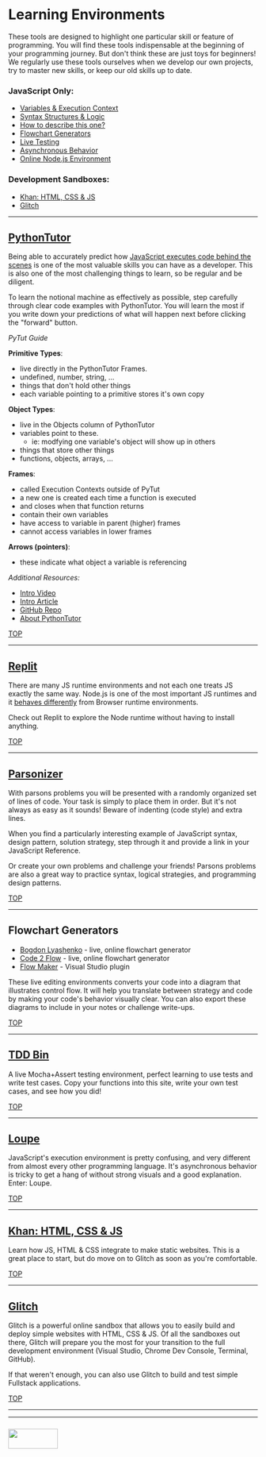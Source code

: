 # Learning Environments

These tools are designed to highlight one particular skill or feature of programming.  You will find these tools indispensable at the beginning of your programming journey. But don't think these are just toys for beginners!  We regularly use these tools ourselves when we develop our own projects, try to master new skills, or keep our old skills up to date.

### JavaScript Only:
* [Variables & Execution Context](#pythontutor)
* [Syntax Structures & Logic](#parsonizer)
* [How to describe this one?](#khan-javascript)
* [Flowchart Generators](#flowchart-generators)
* [Live Testing](#tdd-bin)
* [Asynchronous Behavior](#loupe)
* [Online Node.js Environment](#replit)

### Development Sandboxes:
* [Khan: HTML, CSS & JS](#khan-html-css-js)
* [Glitch](#glitch)

___

## [PythonTutor](http://www.pythontutor.com/javascript.html#)

Being able to accurately predict how [JavaScript executes code behind the scenes](https://github.com/elewa-academy/js-notional-machine) is one of the most valuable skills you can have as a developer.  This is also one of the most challenging things to learn, so be regular and be diligent. 

To learn the notional machine as effectively as possible, step carefully through clear code examples with PythonTutor.  You will learn the most if you write down your predictions of what will happen next before clicking the "forward" button.

_PyTut Guide_

__Primitive Types__:
* live directly in the PythonTutor Frames.
* undefined, number, string, ...
* things that don't hold other things
* each variable pointing to a primitive stores it's own copy

__Object Types__:
* live in the Objects column of PythonTutor
* variables point to these. 
  * ie: modfying one variable's object will show up in others
* things that store other things
* functions, objects, arrays, ...

__Frames__: 
* called Execution Contexts outside of PyTut
* a new one is created each time a function is executed
* and closes when that function returns
* contain their own variables
* have access to variable in parent (higher) frames
* cannot access variables in lower frames

__Arrows (pointers)__:
* these indicate what object a variable is referencing

_Additional Resources:_
* [Intro Video](https://www.youtube.com/watch?v=u0FbLpRDcxU)
* [Intro Article](http://pgbovine.net/python-tutor-live.htm)
* [GitHub Repo](https://github.com/pgbovine/OnlinePythonTutor)
* [About PythonTutor](https://www.youtube.com/watch?v=sVtXLdBRfyE)

[TOP](#learning-environments)

___

## [Replit](https://repl.it)

There are many JS runtime environments and not each one treats JS exactly the same way. Node.js is one of the most important JS runtimes and it [behaves differently](http://voidcanvas.com/node-vs-browsers/) from Browser runtime environments.

Check out Replit to explore the Node runtime without having to install anything.



[TOP](#learning-environments)


___

## [Parsonizer](https://elewa-academy.github.io/parsons/)

With parsons problems you will be presented with a randomly organized set of lines of code.  Your task is simply to place them in order.  But it's not always as easy as it sounds!  Beware of indenting (code style) and extra lines.

When you find a particularly interesting example of JavaScript syntax, design pattern, solution strategy, step through it and provide a link in your JavaScript Reference.

Or create your own problems and challenge your friends!  Parsons problems are also a great way to practice syntax, logical strategies, and programming design patterns. 


[TOP](#learning-environments)

___

## Flowchart Generators

* [Bogdon Lyashenko](https://bogdan-lyashenko.github.io/js-code-to-svg-flowchart/docs/live-editor/index.html) - live, online flowchart generator
* [Code 2 Flow](https://code2flow.com/app) - live, online flowchart generator
* [Flow Maker](https://marketplace.visualstudio.com/items?itemName=speks.flowmaker) - Visual Studio plugin

These live editing environments converts your code into a diagram that illustrates control flow.  It will help you translate between strategy and code by making your code's behavior visually clear.  You can also export these diagrams to include in your notes or challenge write-ups.



[TOP](#learning-environments)

___

## [TDD Bin](http://tddbin.com)

A live Mocha+Assert testing environment, perfect learning to use tests and write test cases. Copy your functions into this site, write your own test cases, and see how you did!

[TOP](#learning-environments)

___

## [Loupe](http://latentflip.com/loupe/?code=JC5vbignYnV0dG9uJywgJ2NsaWNrJywgZnVuY3Rpb24gb25DbGljaygpIHsKICAgIHNldFRpbWVvdXQoZnVuY3Rpb24gdGltZXIoKSB7CiAgICAgICAgY29uc29sZS5sb2coJ1lvdSBjbGlja2VkIHRoZSBidXR0b24hJyk7ICAgIAogICAgfSwgMjAwMCk7Cn0pOwoKY29uc29sZS5sb2coIkhpISIpOwoKc2V0VGltZW91dChmdW5jdGlvbiB0aW1lb3V0KCkgewogICAgY29uc29sZS5sb2coIkNsaWNrIHRoZSBidXR0b24hIik7Cn0sIDUwMDApOwoKY29uc29sZS5sb2coIldlbGNvbWUgdG8gbG91cGUuIik7!!!PGJ1dHRvbj5DbGljayBtZSE8L2J1dHRvbj4%3D)

JavaScript's execution environment is pretty confusing, and very different from almost every other programming language. It's asynchronous behavior is tricky to get a hang of without strong visuals and a good explanation.  Enter: Loupe.



[TOP](#learning-environments)

___



## [Khan: HTML, CSS & JS](https://www.khanacademy.org/computer-programming/new/webpage)

Learn how JS, HTML & CSS integrate to make static websites.   This is a great place to start, but do move on to Glitch as soon as you're comfortable.

[TOP](#learning-environments)

___

## [Glitch](https://glitch.com)

Glitch is a powerful online sandbox that allows you to easily build and deploy simple websites with HTML, CSS & JS.  Of all the sandboxes out there, Glitch will prepare you the most for your transition to the full development environment (Visual Studio, Chrome Dev Console, Terminal, GitHub).

If that weren't enough, you can also use Glitch to build and test simple Fullstack applications.

[TOP](#learning-environments)

___
___
### <a href="http://elewa.education/blog" target="_blank"><img src="https://user-images.githubusercontent.com/18554853/34921062-506450ae-f97d-11e7-875f-6feeb26ad72d.png" width="100" height="40"/></a>
